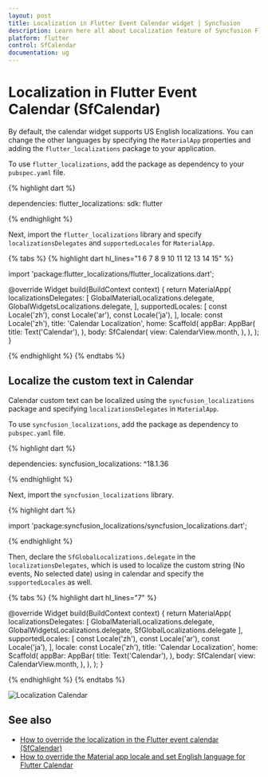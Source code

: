 ```yaml
---
layout: post
title: Localization in Flutter Event Calendar widget | Syncfusion
description: Learn here all about Localization feature of Syncfusion Flutter Event Calendar (SfCalendar) widget and more.
platform: flutter
control: SfCalendar
documentation: ug
---
```


# Localization in Flutter Event Calendar (SfCalendar)

By default, the calendar widget supports US English localizations. You can change the other languages by specifying the `MaterialApp` properties and adding the `flutter_localizations` package to your application.

To use `flutter_localizations`, add the package as dependency to your `pubspec.yaml` file.

{% highlight dart %}

dependencies:
flutter_localizations:
  sdk: flutter

{% endhighlight %}

Next, import the `flutter_localizations` library and specify `localizationsDelegates` and `supportedLocales` for `MaterialApp`.

{% tabs %}
{% highlight dart hl_lines="1 6 7 8 9 10 11 12 13 14 15" %}

import 'package:flutter_localizations/flutter_localizations.dart';

@override
Widget build(BuildContext context) {
return MaterialApp(
        localizationsDelegates: [
            GlobalMaterialLocalizations.delegate,
            GlobalWidgetsLocalizations.delegate,
        ],
        supportedLocales: [
            const Locale('zh'),
            const Locale('ar'),
            const Locale('ja'),
        ],
        locale: const Locale('zh'),
        title: 'Calendar Localization',
        home: Scaffold(
            appBar: AppBar(
            title: Text('Calendar'),
            ),
            body: SfCalendar(
            view: CalendarView.month,
            ),
       ),
   );
}

{% endhighlight %}
{% endtabs %}

## Localize the custom text in Calendar
Calendar custom text can be localized using the `syncfusion_localizations` package and specifying `localizationsDelegates` in `MaterialApp`.

To use `syncfusion_localizations`, add the package as dependency to `pubspec.yaml` file.

{% highlight dart %}

dependencies:
syncfusion_localizations: ^18.1.36

{% endhighlight %}

Next, import the `syncfusion_localizations` library.

{% highlight dart %}

import 'package:syncfusion_localizations/syncfusion_localizations.dart';

{% endhighlight %}

Then, declare the `SfGlobalLocalizations.delegate` in the `localizationsDelegates`, which is used to localize the custom string (No events, No selected date) using in calendar and specify the `supportedLocales` as well.

{% tabs %}
{% highlight dart hl_lines="7" %}

@override
Widget build(BuildContext context) {
        return MaterialApp(
                localizationsDelegates: [
                        GlobalMaterialLocalizations.delegate,
                        GlobalWidgetsLocalizations.delegate,
                        SfGlobalLocalizations.delegate
                ],
                supportedLocales: [
                        const Locale('zh'),
                        const Locale('ar'),
                        const Locale('ja'),
                ],
                locale: const Locale('zh'),
                title: 'Calendar Localization',
                home: Scaffold(
                appBar: AppBar(
                    title: Text('Calendar'),
                    ),
                    body: SfCalendar(
                    view: CalendarView.month,
                ),
         ),
     );
}

{% endhighlight %}
{% endtabs %}

![Localization Calendar](images/localization/localization.jpg)

## See also

* [How to override the localization in the Flutter event calendar (SfCalendar)](https://support.syncfusion.com/kb/article/10830/how-to-override-the-localization-in-the-flutter-calendar)
* [How to override the Material app locale and set English language for Flutter Calendar](https://support.syncfusion.com/kb/article/11052/how-to-override-the-material-app-locale-and-set-english-language-for-flutter-calendar)
